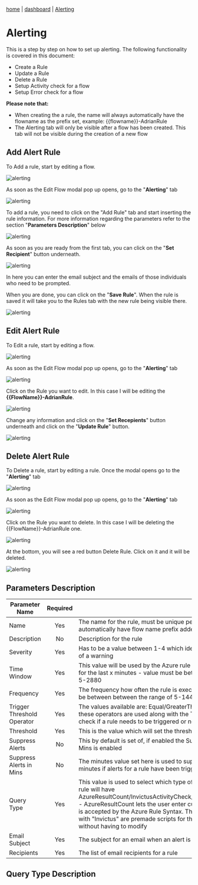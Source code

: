 [home](../README.md) | [dashboard](dashboard.md) | [Alerting](alerting.md)

# Alerting

This is a step by step on how to set up alerting. The following functionality is covered in this document:

- Create a Rule
- Update a Rule
- Delete a Rule
- Setup Activity check for a flow
- Setup Error check for a flow

**Please note that:**

- When creating the a rule, the name will always automatically have the flowname as the prefix set, example: {{flowname}}-AdrianRule
- The Alerting tab will only be visible after a flow has been created. This tab will not be visible during the creation of a new flow 

## Add Alert Rule

To Add a rule, start by editing a flow.

![alerting](../images/dashboard/alerting1.JPG)

As soon as the Edit Flow modal pop up opens, go to the "**Alerting**" tab

![alerting](../images/dashboard/alerting2.JPG)

To add a rule, you need to click on the "Add Rule" tab and start inserting the rule information. For more information regarding the parameters refer to the section "**Parameters Description**" below

![alerting](../images/dashboard/alerting3.JPG)

As soon as you are ready from the first tab, you can click on the "**Set Recipient**" button underneath. 

![alerting](../images/dashboard/alerting4.JPG)

In here you can enter the email subject and the emails of those individuals who need to be prompted.

When you are done, you can click on the "**Save Rule**". When the rule is saved it will take you to the Rules tab with the new rule being visible there.

![alerting](../images/dashboard/alerting6.JPG)

## Edit Alert Rule

To Edit a rule, start by editing a flow.

![alerting](../images/dashboard/alerting1.JPG)

As soon as the Edit Flow modal pop up opens, go to the "**Alerting**" tab

![alerting](../images/dashboard/alerting5.JPG)

Click on the Rule you want to edit. In this case I will be editing the **{{FlowName}}-AdrianRule**.

![alerting](../images/dashboard/alerting6.JPG)

Change any information and click on the "**Set Recepients**" button underneath and click on the "**Update Rule**" button.

![alerting](../images/dashboard/alerting7.JPG)

## Delete Alert Rule

To Delete a rule, start by editing a rule. Once the modal opens go to the "**Alerting**" tab

![alerting](../images/dashboard/alerting1.JPG)

As soon as the Edit Flow modal pop up opens, go to the "**Alerting**" tab

![alerting](../images/dashboard/alerting5.JPG)

Click on the Rule you want to delete. In this case I will be deleting the {{FlowName}}-AdrianRule one.

![alerting](../images/dashboard/alerting6.JPG)

At the bottom, you will see a red button Delete Rule. Click on it and it will be deleted.

![alerting](../images/dashboard/alerting8.JPG)

## Parameters Description

|Parameter Name|Required||Description|
| --- | :---: | --- | --- |
|Name|Yes|The name for the rule, must be unique per flow. Name will automatically have flow name prefix added to it|
|Description|No|Description for the rule|
|Severity|Yes|Has to be a value between 1-4 which identifies the severity of a warning|
|Time Window|Yes|This value will be used by the Azure rule to check the logs for the last x minutes - value must be between the range of 5-2880|
|Frequency|Yes|The frequency how often the rule is exectued - value must be between between the range of 5-1440|
|Trigger Threshold Operator|Yes|The values available are: Equal/GreaterThan/LessThan, these operators are used along with the Threshold field to check if a rule needs to be triggered or not|
|Threshold|Yes|This is the value which will set the threshold for the rule|
|Suppress Alerts|No|This by default is set of, if enabled the Suppress Alerts in Mins is enabled|
|Suppress Alerts in Mins|No|The minutes value set here is used to suppress alerts for x minutes if alerts for a rule have been triggered|
Query Type|Yes|This value is used to select which type of query the alert rule will have AzureResultCount/InvictusActivityCheck/InvictusErrorCheck - AzureResultCount lets the user enter custom script which is accepted by the Azure Rule Syntax. The ones starting with "Invictus" are premade scripts for the user to select without having to modify|
|Email Subject|Yes|The subject for an email when an alert is sent|
|Recipients|Yes|The list of email recipients for a rule|

## Query Type Description


